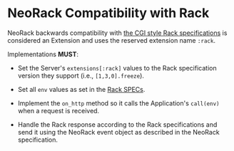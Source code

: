 # NeoRack Compatibility with Rack

NeoRack backwards compatibility with [the CGI style Rack specifications](https://github.com/rack/rack/blob/master/SPEC.rdoc) is considered an Extension and uses the reserved extension name `:rack`.

Implementations **MUST**:

* Set the Server's `extensions[:rack]` values to the Rack specification version they support (i.e., `[1,3,0].freeze`).

* Set all `env` values as set in the [Rack SPECs](https://github.com/rack/rack/blob/master/SPEC.rdoc).

* Implement the `on_http` method so it calls the Application's `call(env)` when a request is received.

* Handle the Rack response according to the Rack specifications and send it using the NeoRack event object as described in the NeoRack specification.
